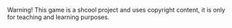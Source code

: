 Warning! This game is a shcool project and uses copyright content, it is only for teaching and learning purposes. 


